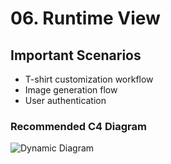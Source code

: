 # 06. Runtime View

## Important Scenarios
- T-shirt customization workflow
- Image generation flow
- User authentication

### Recommended C4 Diagram
![Dynamic Diagram](#)
